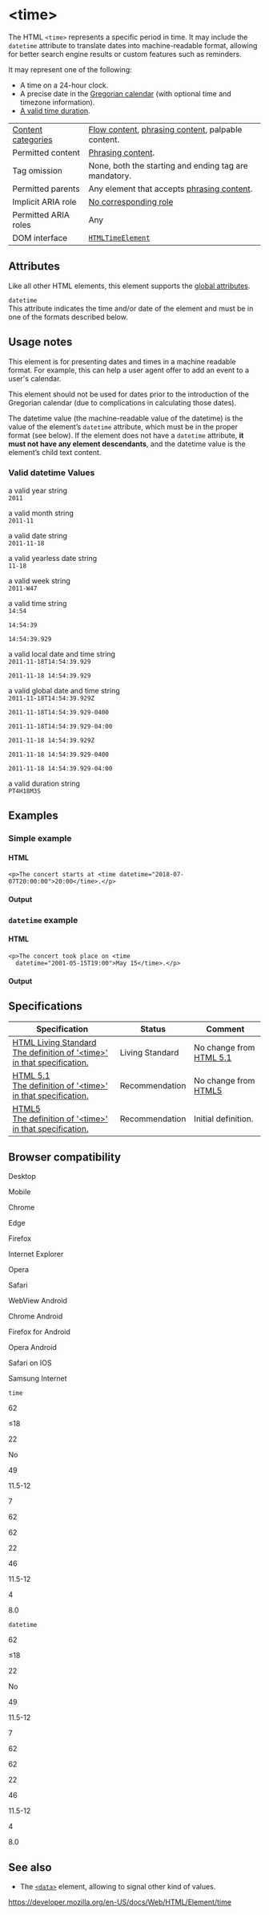 &lt;time&gt;
============

The HTML `<time>` represents a specific period in time. It may include the `datetime` attribute to translate dates into machine-readable format, allowing for better search engine results or custom features such as reminders.

It may represent one of the following:

-   A time on a 24-hour clock.
-   A precise date in the [Gregorian calendar](https://en.wikipedia.org/wiki/Gregorian_calendar) (with optional time and timezone information).
-   [A valid time duration](https://www.w3.org/TR/2014/REC-html5-20141028/infrastructure.html#valid-duration-string).

<table><tbody><tr class="odd"><td><a href="https://developer.mozilla.org/en-US/docs/Web/Guide/HTML/Content_categories">Content categories</a></td><td><a href="https://developer.mozilla.org/en-US/docs/Web/Guide/HTML/Content_categories#flow_content">Flow content</a>, <a href="https://developer.mozilla.org/en-US/docs/Web/Guide/HTML/Content_categories#phrasing_content">phrasing content</a>, palpable content.</td></tr><tr class="even"><td>Permitted content</td><td><a href="https://developer.mozilla.org/en-US/docs/Web/Guide/HTML/Content_categories#phrasing_content">Phrasing content</a>.</td></tr><tr class="odd"><td>Tag omission</td><td>None, both the starting and ending tag are mandatory.</td></tr><tr class="even"><td>Permitted parents</td><td>Any element that accepts <a href="https://developer.mozilla.org/en-US/docs/Web/Guide/HTML/Content_categories#phrasing_content">phrasing content</a>.</td></tr><tr class="odd"><td>Implicit ARIA role</td><td><a href="https://www.w3.org/TR/html-aria/#dfn-no-corresponding-role">No corresponding role</a></td></tr><tr class="even"><td>Permitted ARIA roles</td><td>Any</td></tr><tr class="odd"><td>DOM interface</td><td><a href="https://developer.mozilla.org/en-US/docs/Web/API/HTMLTimeElement"><code>HTMLTimeElement</code></a></td></tr></tbody></table>

Attributes
----------

Like all other HTML elements, this element supports the [global attributes](../global_attributes).

`datetime`  
This attribute indicates the time and/or date of the element and must be in one of the formats described below.

Usage notes
-----------

This element is for presenting dates and times in a machine readable format. For example, this can help a user agent offer to add an event to a user's calendar.

This element should not be used for dates prior to the introduction of the Gregorian calendar (due to complications in calculating those dates).

The datetime value (the machine-readable value of the datetime) is the value of the element’s `datetime` attribute, which must be in the proper format (see below). If the element does not have a `datetime` attribute, **it must not have any element descendants**, and the datetime value is the element’s child text content.

### Valid datetime Values

a valid year string  
`2011`

a valid month string  
`2011-11`

a valid date string  
`2011-11-18`

a valid yearless date string  
`11-18`

a valid week string  
`2011-W47`

a valid time string  
`14:54`

`14:54:39`

`14:54:39.929`

a valid local date and time string  
`2011-11-18T14:54:39.929`

`2011-11-18 14:54:39.929`

a valid global date and time string  
`2011-11-18T14:54:39.929Z`

`2011-11-18T14:54:39.929-0400`

`2011-11-18T14:54:39.929-04:00`

`2011-11-18 14:54:39.929Z`

`2011-11-18 14:54:39.929-0400`

`2011-11-18 14:54:39.929-04:00`

a valid duration string  
`PT4H18M3S`

Examples
--------

### Simple example

#### HTML

    <p>The concert starts at <time datetime="2018-07-07T20:00:00">20:00</time>.</p>

#### Output

### `datetime` example

#### HTML

    <p>The concert took place on <time
      datetime="2001-05-15T19:00">May 15</time>.</p>

#### Output

Specifications
--------------

<table><thead><tr class="header"><th>Specification</th><th>Status</th><th>Comment</th></tr></thead><tbody><tr class="odd"><td><a href="https://html.spec.whatwg.org/multipage/text-level-semantics.html#the-time-element">HTML Living Standard<br />
<span class="small">The definition of '&lt;time&gt;' in that specification.</span></a></td><td><span class="spec-living">Living Standard</span></td><td>No change from <a href="https://www.w3.org/TR/html51/">HTML 5.1</a></td></tr><tr class="even"><td><a href="https://www.w3.org/TR/html51/textlevel-semantics.html#the-time-element">HTML 5.1<br />
<span class="small">The definition of '&lt;time&gt;' in that specification.</span></a></td><td><span class="spec-rec">Recommendation</span></td><td>No change from <a href="https://www.w3.org/TR/html52/">HTML5</a></td></tr><tr class="odd"><td><a href="https://www.w3.org/TR/html52/text-level-semantics.html#the-time-element">HTML5<br />
<span class="small">The definition of '&lt;time&gt;' in that specification.</span></a></td><td><span class="spec-rec">Recommendation</span></td><td>Initial definition.</td></tr></tbody></table>

Browser compatibility
---------------------

Desktop

Mobile

Chrome

Edge

Firefox

Internet Explorer

Opera

Safari

WebView Android

Chrome Android

Firefox for Android

Opera Android

Safari on IOS

Samsung Internet

`time`

62

≤18

22

No

49

11.5-12

7

62

62

22

46

11.5-12

4

8.0

`datetime`

62

≤18

22

No

49

11.5-12

7

62

62

22

46

11.5-12

4

8.0

See also
--------

-   The [`<data>`](data) element, allowing to signal other kind of values.

<a href="https://developer.mozilla.org/en-US/docs/Web/HTML/Element/time" class="_attribution-link">https://developer.mozilla.org/en-US/docs/Web/HTML/Element/time</a>
